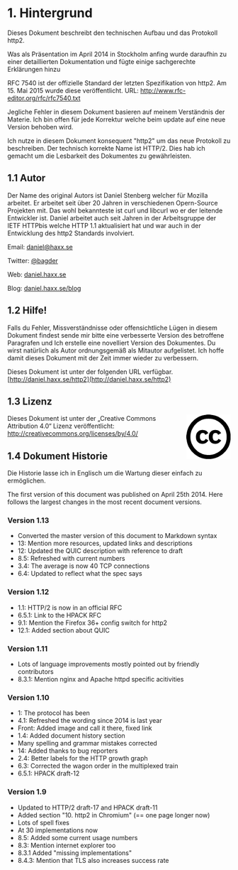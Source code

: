﻿# 1. Hintergrund

Dieses Dokument beschreibt den technischen Aufbau und das Protokoll http2.

Was als Präsentation im April 2014 in Stockholm anfing wurde daraufhin zu einer detaillierten Dokumentation und fügte einige sachgerechte Erklärungen hinzu

RFC 7540 ist der offizielle Standard der letzten Spezifikation von http2. Am 15. Mai 2015 wurde diese veröffentlicht.
URL: http://www.rfc-editor.org/rfc/rfc7540.txt

Jegliche Fehler in diesem Dokument basieren auf meinem Verständnis der Materie. Ich bin offen für jede Korrektur welche beim update auf eine neue Version behoben wird.

Ich nutze in diesem Dokument konsequent "http2" um das neue Protokoll zu beschreiben. Der technisch korrekte Name ist HTTP/2. Dies hab ich gemacht um die Lesbarkeit des Dokumentes zu gewährleisten.


## 1.1 Autor

Der Name des original Autors ist Daniel Stenberg welcher für Mozilla arbeitet. Er arbeitet seit über 20 Jahren in verschiedenen Opern-Source Projekten mit. Das wohl bekannteste ist curl und libcurl wo er der leitende Entwickler ist. Daniel arbeitet auch seit Jahren in der Arbeitsgruppe der IETF HTTPbis welche HTTP 1.1 aktualisiert hat und war auch in der Entwicklung des http2 Standards involviert.

 Email: daniel@haxx.se

 Twitter: [@bagder](https://twitter.com/bagder)

 Web: [daniel.haxx.se](http://daniel.haxx.se/)

 Blog: [daniel.haxx.se/blog](http://daniel.haxx.se/blog/)

## 1.2 Hilfe!

Falls du Fehler, Missverständnisse oder offensichtliche Lügen in diesem Dokument findest sende mir bitte eine verbesserte Version des betroffene Paragrafen und Ich erstelle eine novelliert Version des Dokumentes. Du wirst natürlich als Autor ordnungsgemäß als Mitautor aufgelistet. Ich hoffe damit dieses Dokument mit der Zeit immer wieder zu verbessern.

Dieses Dokument ist unter der folgenden URL verfügbar. [http://daniel.haxx.se/http2](http://daniel.haxx.se/http2)

## 1.3 Lizenz

<img style="float: right;" src="https://raw.githubusercontent.com/bagder/http2-explained/master/images/creative-commons.png" />

Dieses Dokument ist unter der „Creative Commons Attribution 4.0“ Lizenz veröffentlicht: http://creativecommons.org/licenses/by/4.0/

## 1.4 Dokument Historie 

Die Historie lasse ich in Englisch um die Wartung dieser einfach zu ermöglichen.

The first version of this document was published on April 25th 2014. Here follows the largest changes in the most recent document versions.

### Version 1.13

- Converted the master version of this document to Markdown syntax
- 13: Mention more resources, updated links and descriptions 
- 12: Updated the QUIC description with reference to draft 
- 8.5: Refreshed with current numbers 
- 3.4: The average is now 40 TCP connections 
- 6.4: Updated to reflect what the spec says 

### Version 1.12

- 1.1: HTTP/2 is now in an official RFC 
- 6.5.1: Link to the HPACK RFC 
- 9.1: Mention the Firefox 36+ config switch for http2 
- 12.1: Added section about QUIC 

### Version 1.11

- Lots of language improvements mostly pointed out by friendly contributors 
- 8.3.1: Mention nginx and Apache httpd specific acitivities 

### Version 1.10

- 1: The protocol has been 
- 4.1: Refreshed the wording since 2014 is last year 
- Front: Added image and call it there, fixed link 
- 1.4: Added document history section 
- Many spelling and grammar mistakes corrected 
- 14: Added thanks to bug reporters 
- 2.4: Better labels for the HTTP growth graph 
- 6.3: Corrected the wagon order in the multiplexed train 
- 6.5.1: HPACK draft-12 

### Version 1.9

- Updated to HTTP/2 draft-17 and HPACK draft-11  
- Added section "10. http2 in Chromium" (== one page longer now)  
- Lots of spell fixes  
- At 30 implementations now  
- 8.5: Added some current usage numbers  
- 8.3: Mention internet explorer too  
- 8.3.1 Added "missing implementations"  
- 8.4.3: Mention that TLS also increases success rate
